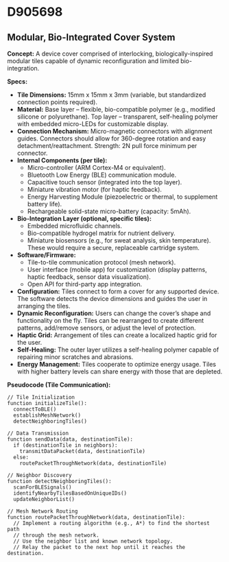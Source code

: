 # D905698

## Modular, Bio-Integrated Cover System

**Concept:** A device cover comprised of interlocking, biologically-inspired modular tiles capable of dynamic reconfiguration and limited bio-integration.

**Specs:**

*   **Tile Dimensions:** 15mm x 15mm x 3mm (variable, but standardized connection points required).
*   **Material:** Base layer – flexible, bio-compatible polymer (e.g., modified silicone or polyurethane). Top layer – transparent, self-healing polymer with embedded micro-LEDs for customizable display.
*   **Connection Mechanism:** Micro-magnetic connectors with alignment guides.  Connectors should allow for 360-degree rotation and easy detachment/reattachment. Strength: 2N pull force minimum per connector.
*   **Internal Components (per tile):**
    *   Micro-controller (ARM Cortex-M4 or equivalent).
    *   Bluetooth Low Energy (BLE) communication module.
    *   Capacitive touch sensor (integrated into the top layer).
    *   Miniature vibration motor (for haptic feedback).
    *   Energy Harvesting Module (piezoelectric or thermal, to supplement battery life).
    *   Rechargeable solid-state micro-battery (capacity: 5mAh).
*   **Bio-Integration Layer (optional, specific tiles):**
    *   Embedded microfluidic channels.
    *   Bio-compatible hydrogel matrix for nutrient delivery.
    *   Miniature biosensors (e.g., for sweat analysis, skin temperature). These would require a secure, replaceable cartridge system.
*   **Software/Firmware:**
    *   Tile-to-tile communication protocol (mesh network).
    *   User interface (mobile app) for customization (display patterns, haptic feedback, sensor data visualization).
    *   Open API for third-party app integration.
*   **Configuration:** Tiles connect to form a cover for any supported device. The software detects the device dimensions and guides the user in arranging the tiles.
*   **Dynamic Reconfiguration:** Users can change the cover’s shape and functionality on the fly.  Tiles can be rearranged to create different patterns, add/remove sensors, or adjust the level of protection.
*   **Haptic Grid:**  Arrangement of tiles can create a localized haptic grid for the user.
*   **Self-Healing:** The outer layer utilizes a self-healing polymer capable of repairing minor scratches and abrasions.
*   **Energy Management:** Tiles cooperate to optimize energy usage. Tiles with higher battery levels can share energy with those that are depleted.

**Pseudocode (Tile Communication):**

```
// Tile Initialization
function initializeTile():
  connectToBLE()
  establishMeshNetwork()
  detectNeighboringTiles()

// Data Transmission
function sendData(data, destinationTile):
  if (destinationTile in neighbors):
    transmitDataPacket(data, destinationTile)
  else:
    routePacketThroughNetwork(data, destinationTile)

// Neighbor Discovery
function detectNeighboringTiles():
  scanForBLESignals()
  identifyNearbyTilesBasedOnUniqueIDs()
  updateNeighborList()

// Mesh Network Routing
function routePacketThroughNetwork(data, destinationTile):
  // Implement a routing algorithm (e.g., A*) to find the shortest path
  // through the mesh network.
  // Use the neighbor list and known network topology.
  // Relay the packet to the next hop until it reaches the destination.
```